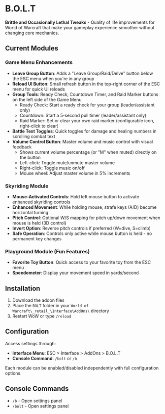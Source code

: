 # B.O.L.T

**Brittle and Occasionally Lethal Tweaks** - Quality of life improvements for World of Warcraft that make your gameplay experience smoother without changing core mechanics.

## Current Modules

### Game Menu Enhancements
- **Leave Group Button**: Adds a "Leave Group/Raid/Delve" button below the ESC menu when you're in any group
- **Reload UI Button**: Small refresh button in the top-right corner of the ESC menu for quick UI reloads  
- **Group Tools**: Ready Check, Countdown Timer, and Raid Marker buttons on the left side of the Game Menu
  - Ready Check: Start a ready check for your group (leader/assistant only)
  - Countdown: Start a 5-second pull timer (leader/assistant only)
  - Raid Marker: Set or clear your own raid marker (configurable icon, right-click to clear)
- **Battle Text Toggles**: Quick toggles for damage and healing numbers in scrolling combat text
- **Volume Control Button**: Master volume and music control with visual feedback
  - Shows current volume percentage (or "M" when muted) directly on the button
  - Left-click: Toggle mute/unmute master volume
  - Right-click: Toggle music on/off
  - Mouse wheel: Adjust master volume in 5% increments

### Skyriding Module
- **Mouse-Activated Controls**: Hold left mouse button to activate enhanced skyriding controls
- **Enhanced Movement**: While holding mouse, strafe keys (A/D) become horizontal turning
- **Pitch Control**: Optional W/S mapping for pitch up/down movement when mouse is held (3D control)
- **Invert Option**: Reverse pitch controls if preferred (W=dive, S=climb)
- **Safe Operation**: Controls only active while mouse button is held - no permanent key changes

### Playground Module (Fun Features)
- **Favorite Toy Button**: Quick access to your favorite toy from the ESC menu
- **Speedometer**: Display your movement speed in yards/second

## Installation

1. Download the addon files
2. Place the `BOLT` folder in your `World of Warcraft\_retail_\Interface\AddOns\` directory
3. Restart WoW or type `/reload`

## Configuration

Access settings through:
- **Interface Menu**: ESC > Interface > AddOns > B.O.L.T
- **Console Command**: `/bolt` or `/b`

Each module can be enabled/disabled independently with full configuration options.

## Console Commands

- `/b` - Open settings panel
- `/bolt` - Open settings panel
